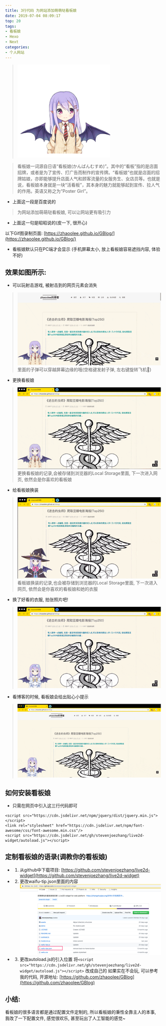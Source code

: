 ```yaml
---
title: 3行代码 为网站添加萌萌哒看板娘
date: 2019-07-04 08:09:17
top: 20
tags: 
- 看板娘
- Hexo
- Next
categories:
- 个人网站
---
```

> ![](https://raw.githubusercontent.com/zhaoolee/GraphBed/master/zhaoolee_images000000/a578298705ef3749a72362da3b2445e6.png)

> 看板娘一词源自日语“看板娘(かんばんむすめ)”。其中的“看板”指的是店面招牌，或者是为了宣传、打广告而制作的宣传牌。“看板娘”也就是店面的招牌姑娘，亦即能够提升店面人气和顾客流量的女服务生、女店员等。也就是说，看板娘本身就是一块“活看板”，其本身的魅力就能够起到宣传、拉人气的作用。英语又称之为“Poster Girl”。

<!-- more -->
- 上面这一段是百度说的

> 为网站添加萌萌哒看板娘, 可以让网站更有吸引力 
- 上面这一句是昭昭说的(皮一下, 很开心)

以下Gif图录制页面: [https://zhaoolee.github.io/GBlog/](https://zhaoolee.github.io/GBlog/) 

- 看板娘默认只在PC端才会显示 (手机屏幕太小, 放上看板娘容易遮挡内容, 体验不好)

## 效果如图所示:

- 可以玩射击游戏, 被射击到的网页元素会消失

> ![](https://raw.githubusercontent.com/zhaoolee/GraphBed/master/zhaoolee_images000000/4e81a9d5ee08681ad965520fc74a133a.gif)
> 里面的子弹可以穿越屏幕边缘的哦(空格键发射子弹, 左右键旋转飞机🛬)

- 更换看板娘

> ![](https://raw.githubusercontent.com/zhaoolee/GraphBed/master/zhaoolee_images000000/335a107b1e4b4f291483c54d51b33080.gif)
> 更换看板娘的记录,会被存储到浏览器的Local Storage里面, 下一次进入网页, 依然会是你喜欢的看板娘


- 给看板娘换装

> ![](https://raw.githubusercontent.com/zhaoolee/GraphBed/master/zhaoolee_images000000/ed82c702b6cde5a3aa0768cb2ccfb7a6.gif)
> 看板娘换装的记录,也会被存储到浏览器的Local Storage里面, 下一次进入网页, 依然会是你喜欢的看板娘和她的衣服

- 换了好看的衣服, 拍张照片吧!

> ![](https://raw.githubusercontent.com/zhaoolee/GraphBed/master/zhaoolee_images000000/74045dab5ba9eca8cd7db6efb08ec459.gif)

- 看博客的时候, 看板娘会给出贴心小提示


> ![](https://raw.githubusercontent.com/zhaoolee/GraphBed/master/zhaoolee_images000000/4a562e2f3d197a6d3d613bdac0e69b9d.gif)


## 如何安装看板娘

- 只需在网页中引入这三行代码即可

```
<script src="https://cdn.jsdelivr.net/npm/jquery/dist/jquery.min.js"></script>
<link rel="stylesheet" href="https://cdn.jsdelivr.net/npm/font-awesome/css/font-awesome.min.css"/>
<script src="https://cdn.jsdelivr.net/gh/stevenjoezhang/live2d-widget/autoload.js"></script>
```

## 定制看板娘的语录(调教你的看板娘)
- 1. 从github中下载项目: [https://github.com/stevenjoezhang/live2d-widget](https://github.com/stevenjoezhang/live2d-widget)
- 2. 更改waifu-tip.json里面的内容
![](https://raw.githubusercontent.com/zhaoolee/GraphBed/master/zhaoolee_images000000/a5a143e7da2a8b689813c2ec1dae5b65.png)

- 3. 更改autoload.js的引入位置
将`<script src="https://cdn.jsdelivr.net/gh/stevenjoezhang/live2d-widget/autoload.js"></script>` 改成自己的
如果实在不会玩, 可以参考我的代码, 开源地址: [https://github.com/zhaoolee/GBlog](https://github.com/zhaoolee/GBlog)


## 小结:

看板娘的很多语言都是通过配置文件定制的, 所以看板娘的秉性全靠主人的本事, 我改了一下配置文件, 感觉很欢乐, 甚至玩出了人工智能的感觉~






